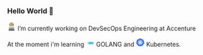 ### Hello World 👋

<img src="https://raw.githubusercontent.com/felipehitomi/felipehitomi/main/images/male-technologist-type-1-2_1f468-1f3fb-200d-1f4bb.png" width="20px"> I’m currently working on DevSecOps Engineering at Accenture

At the moment i'm learning <img src="https://raw.githubusercontent.com/felipehitomi/felipehitomi/main/images/golang.png" width="20px">
 GOLANG and  <img src="https://raw.githubusercontent.com/felipehitomi/felipehitomi/main/images/k8s.png" width="20px">
 Kubernetes. 



<!--
**felipehitomi/felipehitomi** is a ✨ _special_ ✨ repository because its `README.md` (this file) appears on your GitHub profile.

Here are some ideas to get you started:

- 🔭 
- 🌱 I’m currently learning ...
- 👯 I’m looking to collaborate on ...
- 🤔 I’m looking for help with ...
- 💬 Ask me about ...
- 📫 How to reach me: ...
- 😄 Pronouns: ...
- ⚡ Fun fact: ...


Imagem 

<img src="https://raw.githubusercontent.com/felipehitomi/felipehitomi/main/images/k8s.png" width="20px">

-->
